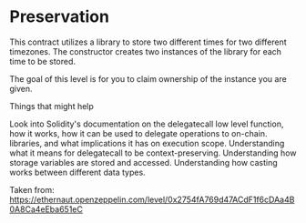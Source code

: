 # Preservation

This contract utilizes a library to store two different times for two different timezones. The constructor creates two instances of the library for each time to be stored.

The goal of this level is for you to claim ownership of the instance you are given.

  Things that might help

Look into Solidity's documentation on the delegatecall low level function, how it works, how it can be used to delegate operations to on-chain. libraries, and what implications it has on execution scope.
Understanding what it means for delegatecall to be context-preserving.
Understanding how storage variables are stored and accessed.
Understanding how casting works between different data types.

Taken from: https://ethernaut.openzeppelin.com/level/0x2754fA769d47ACdF1f6cDAa4B0A8Ca4eEba651eC
